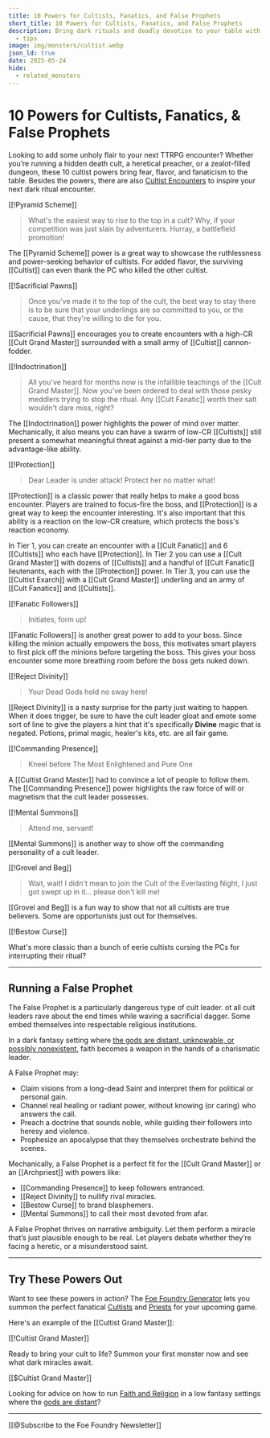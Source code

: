 ```yaml
---
title: 10 Powers for Cultists, Fanatics, and False Prophets
short_title: 10 Powers for Cultists, Fanatics, and False Prophets
description: Bring dark rituals and deadly devotion to your table with these 10 flavorful cultist powers, complete with encounter tips and roleplay hooks.
  - tips
image: img/monsters/cultist.webp
json_ld: true
date: 2025-05-24
hide:
  - related_monsters
---
```


# 10 Powers for Cultists, Fanatics, & False Prophets

Looking to add some unholy flair to your next TTRPG encounter? Whether you’re running a hidden death cult, a heretical preacher, or a zealot-filled dungeon, these 10 cultist powers bring fear, flavor, and fanaticism to the table. Besides the powers, there are also [Cultist Encounters](../monsters/cultist.md#encounter-ideas) to inspire your next dark ritual encounter.

[[!Pyramid Scheme]]

> What's the easiest way to rise to the top in a cult? Why, if your competition was just slain by adventurers. Hurray, a battlefield promotion!

The [[Pyramid Scheme]] power is a great way to showcase the ruthlessness and power-seeking behavior of cultists. For added flavor, the surviving [[Cultist]] can even thank the PC who killed the other cultist. 

[[!Sacrificial Pawns]]

> Once you've made it to the top of the cult, the best way to stay there is to be sure that your underlings are so committed to you, or the cause, that they're willing to die for you.  

[[Sacrificial Pawns]] encourages you to create encounters with a high-CR [[Cult Grand Master]] surrounded with a small army of [[Cultist]] cannon-fodder.

[[!Indoctrination]]

> All you've heard for months now is the infallible teachings of the [[Cult Grand Master]]. Now you've been ordered to deal with those pesky meddlers trying to stop the ritual. Any [[Cult Fanatic]] worth their salt wouldn't dare miss, right?

The [[Indoctrination]] power highlights the power of mind over matter. Mechanically, it also means you can have a swarm of low-CR [[Cultists]] still present a somewhat meaningful threat against a mid-tier party due to the advantage-like ability.

[[!Protection]]

> Dear Leader is under attack! Protect her no matter what!

[[Protection]] is a classic power that really helps to make a good boss encounter. Players are trained to focus-fire the boss, and [[Protection]] is a great way to keep the encounter interesting. It's also important that this ability is a reaction on the low-CR creature, which protects the boss's reaction economy.

In Tier 1, you can create an encounter with a [[Cult Fanatic]] and 6 [[Cultists]] who each have [[Protection]]. In Tier 2 you can use a [[Cult Grand Master]] with dozens of [[Cultists]] and a handful of [[Cult Fanatic]] lieutenants, each with the [[Protection]] power. In Tier 3, you can use the [[Cultist Exarch]] with a [[Cult Grand Master]] underling and an army of [[Cult Fanatics]] and [[Cultists]].

[[!Fanatic Followers]]

> Initiates, form up!

[[Fanatic Followers]] is another great power to add to your boss. Since killing the minion actually empowers the boss, this motivates smart players to first pick off the minions before targeting the boss. This gives your boss encounter some more breathing room before the boss gets nuked down.

[[!Reject Divinity]]

> Your Dead Gods hold no sway here!

[[Reject Divinity]] is a nasty surprise for the party just waiting to happen. When it does trigger, be sure to have the cult leader gloat and emote some sort of line to give the players a hint that it's specifically **Divine** magic that is negated. Potions, primal magic, healer's kits, etc. are all fair game.

[[!Commanding Presence]]

> Kneel before The Most Enlightened and Pure One

A [[Cultist Grand Master]] had to convince a lot of people to follow them. The [[Commanding Presence]] power highlights the raw force of will or magnetism that the cult leader possesses.


[[!Mental Summons]]

> Attend me, servant!

[[Mental Summons]] is another way to show off the commanding personality of a cult leader.

[[!Grovel and Beg]]

> Wait, wait! I didn't mean to join the Cult of the Everlasting Night, I just got swept up in it... please don't kill me!

[[Grovel and Beg]] is a fun way to show that not all cultists are true believers. Some are opportunists just out for themselves.

[[!Bestow Curse]]

What's more classic than a bunch of eerie cultists cursing the PCs for interrupting their ritual?

---

## Running a False Prophet

The False Prophet is a particularly dangerous type of cult leader. ot all cult leaders rave about the end times while waving a sacrificial dagger. Some embed themselves into respectable religious institutions. 

In a dark fantasy setting where [the gods are distant, unknowable, or possibly nonexistent](../topics/faith.md#distant-gods), faith becomes a weapon in the hands of a charismatic leader.

A False Prophet may:

- Claim visions from a long-dead Saint and interpret them for political or personal gain.
- Channel real healing or radiant power, without knowing (or caring) who answers the call.
- Preach a doctrine that sounds noble, while guiding their followers into heresy and violence.
- Prophesize an apocalypse that they themselves orchestrate behind the scenes.

Mechanically, a False Prophet is a perfect fit for the [[Cult Grand Master]] or an [[Archpriest]] with powers like:

- [[Commanding Presence]] to keep followers entranced.
- [[Reject Divinity]] to nullify rival miracles.
- [[Bestow Curse]] to brand blasphemers.
- [[Mental Summons]] to call their most devoted from afar.

A False Prophet thrives on narrative ambiguity. Let them perform a miracle that’s just plausible enough to be real. Let players debate whether they’re facing a heretic, or a misunderstood saint.

---

## Try These Powers Out

Want to see these powers in action? The [Foe Foundry Generator](../generate.md) lets you summon the perfect fanatical [Cultists](../monsters/cultist.md) and [Priests](../monsters/priest.md) for your upcoming game.  

Here's an example of the [[Cultist Grand Master]]:

[[!Cultist Grand Master]]

Ready to bring your cult to life? Summon your first monster now and see what dark miracles await.

[[$Cultist Grand Master]]

Looking for advice on how to run [Faith and Religion](../topics/faith.md) in a low fantasy settings where the [gods are distant](../topics/faith.md#distant-gods)?

---

[[@Subscribe to the Foe Foundry Newsletter]]

